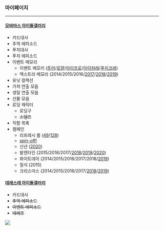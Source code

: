 ### 마이페이지
------------
#### [모바마스 아이돌갤러리](https://crow88.github.io/lab/)
- 카드대사
- 추억 에피소드
- 푸치대사
- 푸치 에피소드
- 이벤트 메모리
  - 이벤트 메모리 ([투어](https://crow88.github.io/lab/12008305/memory/detail/512/10030/)/[로얄](https://crow88.github.io/lab/12008305/memory/detail/815/10070/)/[아이프로](https://crow88.github.io/lab/12008305/memory/detail/1706/10020/)/[아이챠레](https://crow88.github.io/lab/12008305/memory/detail/1215/10090/)/[푸치코레](https://crow88.github.io/lab/12008305/memory/detail/1416/10100/))
  - 엑스트라 메모리 (2014/2015/2016/[2017](https://crow88.github.io/lab/12008305/memory/memorial/1712/normal/)/[2018](https://crow88.github.io/lab/12008305/memory/memorial/1716/normal/)/[2019](https://crow88.github.io/lab/12008305/memory/memorial/1723/))
- 유닛 컬렉션
- 가챠 연출 모음
- 생일 연출 모음
- 선물 모음
- 로딩 캐릭터
  - 로딩구
  - ~~스탬프~~
- 직함 목록
- 캠페인
  - 리프레시 룸 ([49](https://crow88.github.io/lab/12008305/refresh_room/detail/49/)/[128](https://crow88.github.io/lab/12008305/refresh_room/detail/128/))
  - [spin-off!](https://crow88.github.io/lab/12008305/campaigns/spinoff/)
  - 신년 ([2020](https://crow88.github.io/lab/12008305/campaigns/new_year/2020/))
  - 발렌타인 (2015/2016/2017/[2018](https://crow88.github.io/lab/12008305/campaigns/valentine_present/2018/)/[2019](https://crow88.github.io/lab/12008305/campaigns/valentine_present/2019/)/[2020](https://crow88.github.io/lab/12008305/campaigns/valentine_present/2020/))
  - 화이트데이 (2014/2015/2016/2017/2018/[2019](https://crow88.github.io/lab/12008305/campaigns/white_present/2019/))
  - 칠석 (2015)
  - 크리스마스 (2014/2015/2016/2017/[2018](https://crow88.github.io/lab/12008305/campaigns/xmas/2018/1/)/[2019](https://crow88.github.io/lab/12008305/campaigns/xmas/2019/))


#### [데레스테 아이돌갤러리](https://crow88.github.io/sil/)
- 카드대사
- ~~추억 에피소드~~
- ~~이벤트 에피소드~~
- ~~데레포~~

![](https://crow88.github.io/lab/12008305/image_sp/campaign/valentine/2018/idol/26.png)
